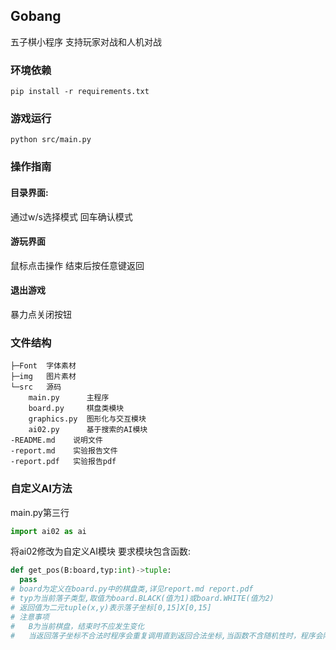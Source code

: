 ## Gobang
五子棋小程序
支持玩家对战和人机对战

### 环境依赖
```
pip install -r requirements.txt
```
### 游戏运行
```
python src/main.py
```
### 操作指南
#### 目录界面:
通过w/s选择模式
回车确认模式
#### 游玩界面
鼠标点击操作
结束后按任意键返回
#### 退出游戏
暴力点关闭按钮

### 文件结构
```
├─Font  字体素材
├─img   图片素材
└─src   源码
    main.py      主程序
    board.py     棋盘类模块
    graphics.py  图形化与交互模块
    ai02.py      基于搜索的AI模块
-README.md    说明文件
-report.md    实验报告文件
-report.pdf   实验报告pdf
```
### 自定义AI方法
main.py第三行
```python
import ai02 as ai
```
将ai02修改为自定义AI模块
要求模块包含函数:
```python
def get_pos(B:board,typ:int)->tuple:
  pass
# board为定义在board.py中的棋盘类,详见report.md report.pdf
# typ为当前落子类型,取值为board.BLACK(值为1)或board.WHITE(值为2)
# 返回值为二元tuple(x,y)表示落子坐标[0,15]X[0,15]
# 注意事项
#   B为当前棋盘，结束时不应发生变化
#   当返回落子坐标不合法时程序会重复调用直到返回合法坐标,当函数不含随机性时，程序会陷入死循环
```
